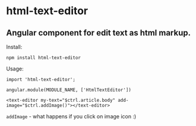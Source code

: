 # html-text-editor
## Angular component for edit text as html markup.

Install:
```
npm install html-text-editor
```

Usage:
```
import 'html-text-editor';
```
```
angular.module(MODULE_NAME, ['HtmlTextEditor'])
```
```
<text-editor my-text="$ctrl.article.body" add-image="$ctrl.addImage()"></text-editor>
```

```addImage``` - what happens if you click on image icon :)
